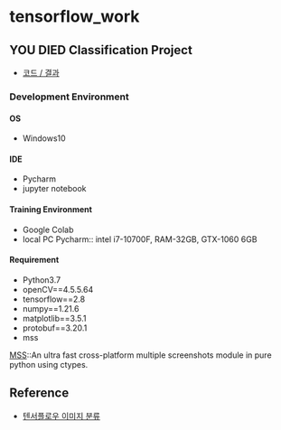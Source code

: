 # tensorflow_work

## YOU DIED Classification Project
- [코드 / 결과](https://github.com/jogeuncheol/tensorflow_work/tree/main/YOU_DIED_tfwork)

### Development Environment
#### OS
- Windows10
#### IDE
- Pycharm
- jupyter notebook
#### Training Environment
- Google Colab
- local PC Pycharm:: intel i7-10700F, RAM-32GB, GTX-1060 6GB
#### Requirement
- Python3.7
- openCV==4.5.5.64
- tensorflow==2.8
- numpy==1.21.6
- matplotlib==3.5.1
- protobuf==3.20.1
- mss

[MSS](https://python-mss.readthedocs.io/)::An ultra fast cross-platform multiple screenshots module in pure python using ctypes.

## Reference
- [텐서플로우 이미지 분류](https://www.tensorflow.org/tutorials/images/classification?hl=ko)
